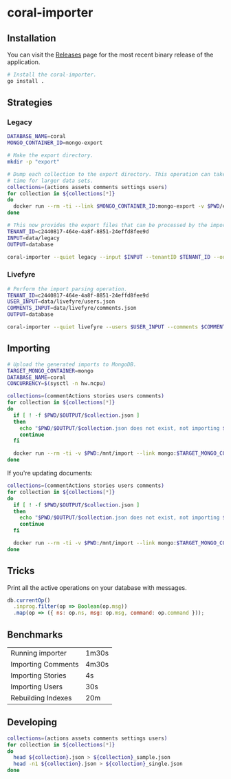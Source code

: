 # coral-importer

## Installation

You can visit the [Releases](releases) page for the most recent binary release
of the application.

```sh
# Install the coral-importer.
go install .
```

## Strategies

### Legacy

```sh
DATABASE_NAME=coral
MONGO_CONTAINER_ID=mongo-export

# Make the export directory.
mkdir -p "export"

# Dump each collection to the export directory. This operation can take some
# time for larger data sets.
collections=(actions assets comments settings users)
for collection in ${collections[*]}
do
  docker run --rm -ti --link $MONGO_CONTAINER_ID:mongo-export -v $PWD/export:/mnt/export mongo:4.2 mongoexport --host mongo-export -d $DATABASE_NAME -c $collection  -o /mnt/export/${collection}.json
done

# This now provides the export files that can be processed by the importer.
TENANT_ID=c2440817-464e-4a8f-8851-24effd8fee9d
INPUT=data/legacy
OUTPUT=database

coral-importer --quiet legacy --input $INPUT --tenantID $TENANT_ID --output $OUTPUT 2> output.log
```

### Livefyre

```sh
# Perform the import parsing operation.
TENANT_ID=c2440817-464e-4a8f-8851-24effd8fee9d
USER_INPUT=data/livefyre/users.json
COMMENTS_INPUT=data/livefyre/comments.json
OUTPUT=database

coral-importer --quiet livefyre --users $USER_INPUT --comments $COMMENTS_INPUT --tenantID $TENANT_ID --output $OUTPUT 2> output.log
```

## Importing

```sh
# Upload the generated imports to MongoDB.
TARGET_MONGO_CONTAINER=mongo
DATABASE_NAME=coral
CONCURRENCY=$(sysctl -n hw.ncpu)

collections=(commentActions stories users comments)
for collection in ${collections[*]}
do
  if [ ! -f $PWD/$OUTPUT/$collection.json ]
  then
    echo "$PWD/$OUTPUT/$collection.json does not exist, not importing $collection collection"
    continue
  fi

  docker run --rm -ti -v $PWD:/mnt/import --link mongo:$TARGET_MONGO_CONTAINER mongo:4.2 mongoimport --uri=mongodb://mongo/$DATABASE_NAME --file=/mnt/import/$OUTPUT/$collection.json --collection $collection --numInsertionWorkers $CONCURRENCY
done
```

If you're updating documents:

```sh
collections=(commentActions stories users comments)
for collection in ${collections[*]}
do
  if [ ! -f $PWD/$OUTPUT/$collection.json ]
  then
    echo "$PWD/$OUTPUT/$collection.json does not exist, not importing $collection collection"
    continue
  fi

  docker run --rm -ti -v $PWD:/mnt/import --link mongo:$TARGET_MONGO_CONTAINER mongo:4.2 mongoimport --uri=mongodb://mongo/$DATABASE_NAME --file=/mnt/import/$OUTPUT/$collection.json --collection $collection --numInsertionWorkers $CONCURRENCY --mode upsert --upsertFields id
done
```

## Tricks

Print all the active operations on your database with messages.

```js
db.currentOp()
  .inprog.filter(op => Boolean(op.msg))
  .map(op => ({ ns: op.ns, msg: op.msg, command: op.command }));
```

## Benchmarks

|                    |       |
| ------------------ | ----- |
| Running importer   | 1m30s |
| Importing Comments | 4m30s |
| Importing Stories  | 4s    |
| Importing Users    | 30s   |
| Rebuilding Indexes | 20m   |

## Developing

```sh
collections=(actions assets comments settings users)
for collection in ${collections[*]}
do
  head ${collection}.json > ${collection}_sample.json
  head -n1 ${collection}.json > ${collection}_single.json
done
```
